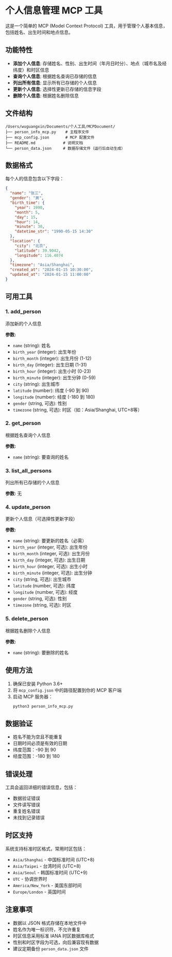 # 个人信息管理 MCP 工具

这是一个简单的 MCP (Model Context Protocol) 工具，用于管理个人基本信息，包括姓名、出生时间和地点信息。

## 功能特性

- **添加个人信息**: 存储姓名、性别、出生时间（年月日时分）、地点（城市名及经纬度）和时区信息
- **查询个人信息**: 根据姓名查询已存储的信息
- **列出所有信息**: 显示所有已存储的个人信息
- **更新个人信息**: 选择性更新已存储的信息字段
- **删除个人信息**: 根据姓名删除信息

## 文件结构

```
/Users/wuguangxin/Documents/个人工具/MCPDocument/
├── person_info_mcp.py    # 主程序文件
├── mcp_config.json       # MCP 配置文件
├── README.md            # 说明文档
└── person_data.json     # 数据存储文件（运行后自动生成）
```

## 数据格式

每个人的信息包含以下字段：

```json
{
  "name": "张三",
  "gender": "男",
  "birth_time": {
    "year": 1990,
    "month": 5,
    "day": 15,
    "hour": 14,
    "minute": 30,
    "datetime_str": "1990-05-15 14:30"
  },
  "location": {
    "city": "北京",
    "latitude": 39.9042,
    "longitude": 116.4074
  },
  "timezone": "Asia/Shanghai",
  "created_at": "2024-01-15 10:30:00",
  "updated_at": "2024-01-15 11:00:00"
}
```

## 可用工具

### 1. add_person
添加新的个人信息

**参数:**
- `name` (string): 姓名
- `birth_year` (integer): 出生年份
- `birth_month` (integer): 出生月份 (1-12)
- `birth_day` (integer): 出生日期 (1-31)
- `birth_hour` (integer): 出生小时 (0-23)
- `birth_minute` (integer): 出生分钟 (0-59)
- `city` (string): 出生城市
- `latitude` (number): 纬度 (-90 到 90)
- `longitude` (number): 经度 (-180 到 180)
- `gender` (string, 可选): 性别
- `timezone` (string, 可选): 时区（如：Asia/Shanghai, UTC+8等）

### 2. get_person
根据姓名查询个人信息

**参数:**
- `name` (string): 要查询的姓名

### 3. list_all_persons
列出所有已存储的个人信息

**参数:** 无

### 4. update_person
更新个人信息（可选择性更新字段）

**参数:**
- `name` (string): 要更新的姓名（必需）
- `birth_year` (integer, 可选): 出生年份
- `birth_month` (integer, 可选): 出生月份
- `birth_day` (integer, 可选): 出生日期
- `birth_hour` (integer, 可选): 出生小时
- `birth_minute` (integer, 可选): 出生分钟
- `city` (string, 可选): 出生城市
- `latitude` (number, 可选): 纬度
- `longitude` (number, 可选): 经度
- `gender` (string, 可选): 性别
- `timezone` (string, 可选): 时区

### 5. delete_person
根据姓名删除个人信息

**参数:**
- `name` (string): 要删除的姓名

## 使用方法

1. 确保已安装 Python 3.6+
2. 将 `mcp_config.json` 中的路径配置到你的 MCP 客户端
3. 启动 MCP 服务器：
   ```bash
   python3 person_info_mcp.py
   ```

## 数据验证

- 姓名不能为空且不能重复
- 日期时间必须是有效的日期
- 纬度范围：-90 到 90
- 经度范围：-180 到 180

## 错误处理

工具会返回详细的错误信息，包括：
- 数据验证错误
- 文件读写错误
- 重复姓名错误
- 未找到记录错误

## 时区支持

系统支持标准时区格式，常用时区包括：
- `Asia/Shanghai` - 中国标准时间 (UTC+8)
- `Asia/Taipei` - 台湾时间 (UTC+8)
- `Asia/Seoul` - 韩国标准时间 (UTC+9)
- `UTC` - 协调世界时
- `America/New_York` - 美国东部时间
- `Europe/London` - 英国时间

## 注意事项

- 数据以 JSON 格式存储在本地文件中
- 姓名作为唯一标识符，不允许重复
- 时区信息采用标准 IANA 时区数据库格式
- 性别和时区字段为可选，向后兼容现有数据
- 建议定期备份 `person_data.json` 文件